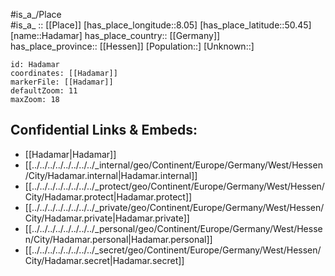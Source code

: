 ﻿---
location: [50.45,8.05] 
mapzoom: [7,12] 
mapmarker: city 
type: City
tags:
- geo/City


SpocWebEntityId: 30691
isDeleted: false
confidential: public

---
#is_a_/Place  
#is_a_ :: [[Place]] 
[has_place_longitude::8.05] 
[has_place_latitude::50.45] 
[name::Hadamar] 
has_place_country:: [[Germany]]  
has_place_province:: [[Hessen]] 
[Population::] 
[Unknown::] 


```leaflet
id: Hadamar
coordinates: [[Hadamar]] 
markerFile: [[Hadamar]] 
defaultZoom: 11 
maxZoom: 18
```


## Confidential Links & Embeds: 
- [[Hadamar|Hadamar]]  
- [[../../../../../../../../_internal/geo/Continent/Europe/Germany/West/Hessen/City/Hadamar.internal|Hadamar.internal]] 
- [[../../../../../../../../_protect/geo/Continent/Europe/Germany/West/Hessen/City/Hadamar.protect|Hadamar.protect]] 
- [[../../../../../../../../_private/geo/Continent/Europe/Germany/West/Hessen/City/Hadamar.private|Hadamar.private]] 
- [[../../../../../../../../_personal/geo/Continent/Europe/Germany/West/Hessen/City/Hadamar.personal|Hadamar.personal]] 
- [[../../../../../../../../_secret/geo/Continent/Europe/Germany/West/Hessen/City/Hadamar.secret|Hadamar.secret]] 
